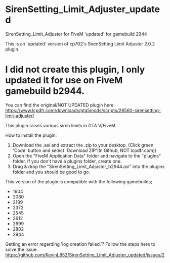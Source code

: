 # SirenSetting_Limit_Adjuster_updated
SirenSetting_Limit_Adjuster for FiveM 'updated' for gamebuild 2944

This is an 'updated' version of cp702's SirenSetting Limit Adjuster 2.0.2 plugin.

# I did not create this plugin, I only updated it for use on FiveM gamebuild b2944.
You can find the original/NOT UPDATED plugin here: https://www.lcpdfr.com/downloads/gta5mods/scripts/28560-sirensetting-limit-adjuster/

This plugin raises various siren limits in GTA V/FiveM.

How to install the plugin:
1. Download the .asi and extract the .zip to your desktop. (Click green 'Code' button and select 'Download ZIP'(In Github, NOT lcpdfr.com))
2. Open the "FiveM Application Data" folder and navigate to the "plugins" folder. If you don't have a plugins folder, create one.
3. Drag & drop the "SirenSetting_Limit_Adjuster_b2944.asi" into the plugins folder and you should be good to go.


This version of the plugin is compatible with the following gamebuilds;
- 1604
- 2060
- 2189
- 2372
- 2545
- 2612
- 2699
- 2802
- 2944

Getting an error regarding 'log creation failed.'?
Follow the steps here to solve the issue: https://github.com/KevinL852/SirenSetting_Limit_Adjuster_updated/issues/2
